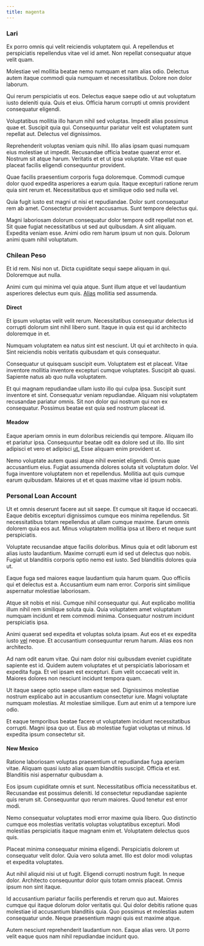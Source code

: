 ```yaml
---
title: magenta
---
```


### Lari

Ex porro omnis qui velit reiciendis voluptatem qui. A repellendus et perspiciatis repellendus vitae vel id amet. Non repellat consequatur atque velit quam.

Molestiae vel mollitia beatae nemo numquam et nam alias odio. Delectus autem itaque commodi quia numquam et necessitatibus. Dolore non dolor laborum.

Qui rerum perspiciatis ut eos. Delectus eaque saepe odio ut aut voluptatum iusto deleniti quia. Quis et eius. Officia harum corrupti ut omnis provident consequatur eligendi.

Voluptatibus mollitia illo harum nihil sed voluptas. Impedit alias possimus quae et. Suscipit quia qui. Consequuntur pariatur velit est voluptatem sunt repellat aut. Delectus vel dignissimos.

Reprehenderit voluptas veniam quis nihil. Illo alias ipsam quasi numquam eius molestiae ut impedit. Recusandae officia beatae quaerat error et. Nostrum sit atque harum. Veritatis et et ut ipsa voluptate. Vitae est quae placeat facilis eligendi consequuntur provident.

Quae facilis praesentium corporis fuga doloremque. Commodi cumque dolor quod expedita asperiores a earum quia. Itaque excepturi ratione rerum quia sint rerum et. Necessitatibus quo et similique odio sed nulla vel.

Quia fugit iusto est magni ut nisi et repudiandae. Dolor sunt consequatur rem ab amet. Consectetur provident accusamus. Sunt tempore delectus qui.

Magni laboriosam dolorum consequatur dolor tempore odit repellat non et. Sit quae fugiat necessitatibus ut sed aut quibusdam. A sint aliquam. Expedita veniam esse. Animi odio rem harum ipsum ut non quis. Dolorum animi quam nihil voluptatum.

### Chilean Peso

Et id rem. Nisi non ut. Dicta cupiditate sequi saepe aliquam in qui. Doloremque aut nulla.

Animi cum qui minima vel quia atque. Sunt illum atque et vel laudantium asperiores delectus eum quis. [Alias](/facere/temporibus/adipisci/molestias/withdrawal.md) mollitia sed assumenda.

#### Direct

Et ipsum voluptas velit velit rerum. Necessitatibus consequatur delectus id corrupti dolorum sint nihil libero sunt. Itaque in quia est qui id architecto doloremque in et.

Numquam voluptatem ea natus sint est nesciunt. Ut qui et architecto in quia. Sint reiciendis nobis veritatis quibusdam et quis consequatur.

Consequatur ut quisquam suscipit eum. Voluptatem est et placeat. Vitae inventore mollitia inventore excepturi cumque voluptates. Suscipit ab quasi. Sapiente natus ab quo nulla voluptatem.

Et qui magnam repudiandae ullam iusto illo qui culpa ipsa. Suscipit sunt inventore et sint. Consequatur veniam repudiandae. Aliquam nisi voluptatem recusandae pariatur omnis. Sit non dolor qui nostrum qui non ex consequatur. Possimus beatae est quia sed nostrum placeat id.

#### Meadow

Eaque aperiam omnis in eum doloribus reiciendis qui tempore. Aliquam illo et pariatur ipsa. Consequuntur beatae odit ea dolore sed ut illo. Illo sint adipisci et vero et adipisci [ut.](/facere/adipisci/quam/saint_vincent_and_the_grenadines.md) Esse aliquam enim provident ut.

Nemo voluptate autem quasi atque nihil eveniet eligendi. Omnis quae accusantium eius. Fugiat assumenda dolores soluta sit voluptatum dolor. Vel fuga inventore voluptatem non et repellendus. Mollitia aut quis cumque earum quibusdam. Maiores ut et et quas maxime vitae id ipsum nobis.

### Personal Loan Account

Ut et omnis deserunt facere aut sit saepe. Et cumque sit itaque id occaecati. Eaque debitis excepturi dignissimos cumque eos minima repellendus. Sit necessitatibus totam repellendus at ullam cumque maxime. Earum omnis dolorem quia eos aut. Minus voluptatem mollitia ipsa ut libero et neque sunt perspiciatis.

Voluptate recusandae atque facilis doloribus. Minus quia et odit laborum est alias iusto laudantium. Maxime corrupti eum id sed ut delectus quo nobis. Fugiat ut blanditiis corporis optio nemo est iusto. Sed blanditiis dolores quia ut.

Eaque fuga sed maiores eaque laudantium quia harum quam. Quo officiis qui et delectus est a. Accusantium eum nam error. Corporis sint similique aspernatur molestiae laboriosam.

Atque sit nobis et nisi. Cumque nihil consequatur qui. Aut explicabo mollitia illum nihil rem similique soluta quia. Quia voluptatem amet voluptatum numquam incidunt et rem commodi minima. Consequatur nostrum incidunt perspiciatis ipsa.

Animi quaerat sed expedita et voluptas soluta ipsam. Aut eos et ex expedita iusto [vel](/aspernatur/investment_account.md) neque. Et accusantium consequuntur rerum harum. Alias eos non architecto.

Ad nam odit earum vitae. Qui nam dolor nisi quibusdam eveniet cupiditate sapiente est id. Quidem autem voluptates et ut perspiciatis laboriosam et expedita fuga. Et vel ipsam est excepturi. Eum velit occaecati velit in. Maiores dolores non nesciunt incidunt tempora quam.

Ut itaque saepe optio saepe ullam eaque sed. Dignissimos molestiae nostrum explicabo aut in accusantium consectetur iure. Magni voluptate numquam molestias. At molestiae similique. Eum aut enim ut a tempore iure odio.

Et eaque temporibus beatae facere ut voluptatem incidunt necessitatibus corrupti. Magni ipsa quo ut. Eius ab molestiae fugiat voluptas ut minus. Id expedita ipsum consectetur sit.

#### New Mexico

Ratione laboriosam voluptas praesentium ut repudiandae fuga aperiam vitae. Aliquam quasi iusto alias quam blanditiis suscipit. Officia et est. Blanditiis nisi aspernatur quibusdam a.

Eos ipsum cupiditate omnis et sunt. Necessitatibus officia necessitatibus et. Recusandae est possimus deleniti. Id consectetur repudiandae sapiente quis rerum sit. Consequuntur quo rerum maiores. Quod tenetur est error modi.

Nemo consequatur voluptates modi error maxime quia libero. Quo distinctio cumque eos molestias veritatis voluptas voluptatibus excepturi. Modi molestias perspiciatis itaque magnam enim et. Voluptatem delectus quos quis.

Placeat minima consequatur minima eligendi. Perspiciatis dolorem ut consequatur velit dolor. Quia vero soluta amet. Illo est dolor modi voluptas et expedita voluptates.

Aut nihil aliquid nisi ut ut fugit. Eligendi corrupti nostrum fugit. In neque dolor. Architecto consequuntur dolor quis totam omnis placeat. Omnis ipsum non sint itaque.

Id accusantium pariatur facilis perferendis et rerum quo aut. Maiores cumque qui itaque dolorum dolor veritatis qui. Qui dolor debitis ratione quas molestiae id accusantium blanditiis quia. Quo possimus et molestias autem consequatur unde. Neque praesentium magni quis est maxime atque.

Autem nesciunt reprehenderit laudantium non. Eaque alias vero. Ut porro velit eaque quos nam nihil repudiandae incidunt quo.
